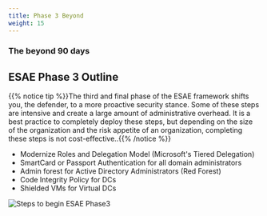 ```yaml
---
title: Phase 3 Beyond
weight: 15
---
```


### The beyond 90 days

## ESAE Phase 3 Outline

{{% notice tip %}}The third and final phase of the ESAE framework shifts you, the defender, to a more proactive security stance. Some of these steps are intensive and create a large amount of administrative overhead. It is a best practice to completely deploy these steps, but depending on the size of the organization and the risk appetite of an organization, completing these steps is not cost-effective..{{% /notice %}}

* Modernize Roles and Delegation Model (Microsoft's Tiered Delegation)
* SmartCard or Passport Authentication for all domain administrators
* Admin forest for Active Directory Administrators (Red Forest)
* Code Integrity Policy for DCs
* Shielded VMs for Virtual DCs

![Steps to begin ESAE Phase3](</redforest/images/Protecting Admin Privileges Beyond 90.png?classes=shadow>)